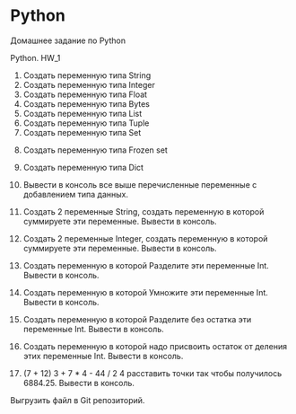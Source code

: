 # Python
Домашнее задание по Python


Python. HW_1

1) Создать переменную типа String
2) Создать переменную типа Integer
3) Создать переменную типа Float
4) Создать переменную типа Bytes
5) Создать переменную типа List
6) Создать переменную типа Tuple
7) Создать переменную типа Set
8. Создать переменную типа Frozen set
9) Создать переменную типа Dict


10) Вывести в консоль все выше перечисленные переменные с добавлением типа данных.

11) Создать 2 переменные String, создать переменную в которой суммируете эти переменные. Вывести в консоль.

12) Создать 2 переменные Integer, создать переменную в которой суммируете эти переменные. Вывести в консоль.

13) Создать переменную в которой Разделите эти переменные Int. Вывести в консоль.
14) Создать переменную в которой Умножите эти переменные Int. Вывести в консоль.
15) Создать переменную в которой Разделите без остатка эти переменные Int. Вывести в консоль.
16) Создать переменную в которой надо присвоить остаток от деления этих переменные Int. Вывести в консоль.
17) (7 + 12)  3 + 7 * 4 - 44 / 2  4 расставить точки так чтобы получилось 6884.25. Вывести в консоль.

Выгрузить файл в Git репозиторий.
